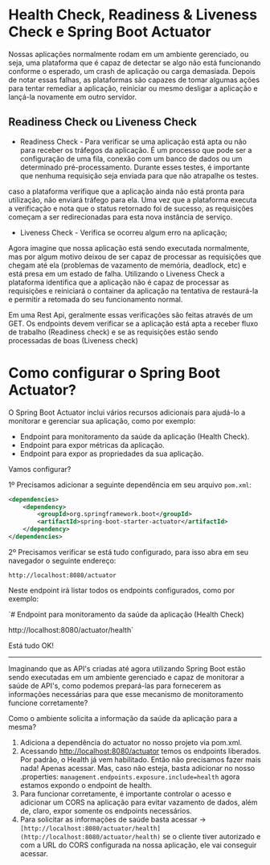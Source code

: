 # Health Check, Readiness & Liveness Check e Spring Boot Actuator

Nossas aplicações normalmente rodam em um ambiente gerenciado, ou seja, uma plataforma que é capaz de detectar se algo não está funcionando conforme o esperado, um crash de aplicação ou carga demasiada. Depois de notar essas falhas, as plataformas são capazes de tomar algumas ações para tentar remediar a aplicação, reiniciar ou mesmo desligar a aplicação e lançá-la novamente em outro servidor.

## Readiness Check ou Liveness Check

- Readiness Check - Para verificar se uma aplicação está apta ou não para receber os tráfegos da aplicação. É um processo que pode ser a configuração de uma fila, conexão com um banco de dados ou um determinado pré-processamento. Durante esses testes, é importante que nenhuma requisição seja enviada para que não atrapalhe os testes.

caso a plataforma verifique que a aplicação ainda não está pronta para utilização, não enviará tráfego para ela. Uma vez que a plataforma executa a verificação e nota que o status retornado foi de sucesso, as requisições começam a ser redirecionadas para esta nova instância de serviço.

- Liveness Check - Verifica se ocorreu algum erro na aplicação;

Agora imagine que nossa aplicação está sendo executada normalmente, mas por algum motivo deixou de ser capaz de processar as requisições que chegam até ela (problemas de vazamento de memória, deadlock, etc) e está presa em um estado de falha. Utilizando o Liveness Check a plataforma identifica que a aplicação não é capaz de processar as requisições e reiniciará o container da aplicação na tentativa de restaurá-la e permitir a retomada do seu funcionamento normal.

Em uma Rest Api, geralmente essas verificações são feitas através de um GET. Os endpoints devem verificar se a aplicação está apta a receber fluxo de trabalho (Readiness check) e se as requisições estão sendo processadas de boas (Liveness check) 

# **Como configurar o Spring Boot Actuator?**

O Spring Boot Actuator inclui vários recursos adicionais para ajudá-lo a monitorar e gerenciar sua aplicação, como por exemplo:

- Endpoint para monitoramento da saúde da aplicação (Health Check).
- Endpoint para expor métricas da aplicação.
- Endpoint para expor as propriedades da sua aplicação.

Vamos configurar?

1º Precisamos adicionar a seguinte dependência em seu arquivo `pom.xml`:

```xml
<dependencies>
	<dependency>
		<groupId>org.springframework.boot</groupId>
		<artifactId>spring-boot-starter-actuator</artifactId>
	</dependency>
</dependencies>
```

2º Precisamos verificar se está tudo configurado, para isso abra em seu navegador o seguinte endereço:

`http://localhost:8080/actuator`

Neste endpoint irá listar todos os endpoints configurados, como por exemplo:

`# Endpoint para monitoramento da saúde da aplicação (Health Check)

http://localhost:8080/actuator/health`

Está tudo OK!

---

Imaginando que as API's criadas até agora utilizando Spring Boot estão sendo executadas em um ambiente gerenciado e capaz de monitorar a saúde de API's, como podemos prepará-las para fornecerem as informações necessárias para que esse mecanismo de monitoramento funcione corretamente?

Como o ambiente solicita a informação da saúde da aplicação para a mesma?

1. Adiciona a dependência do actuator no nosso projeto via pom.xml.
2. Acessando [http://localhost:8080/actuator](http://localhost:8080/actuator) temos os endpoints liberados. Por padrão, o Health já vem habilitado. Então não precisamos fazer mais nada! Apenas acessar. Mas, caso não esteja, basta adicionar no nosso .properties: `management.endpoints.exposure.include=health` agora estamos expondo o endpoint de health.
3. Para funcionar corretamente, é importante controlar o acesso e adicionar um CORS na aplicação para evitar vazamento de dados, além de, claro, expor somente os endpoints necessários. 
4. Para solicitar as informações de saúde basta acessar → `[http://localhost:8080/actuator/health](http://localhost:8080/actuator/health)` se o cliente tiver autorizado e com a URL do CORS configurada na nossa aplicação, ele vai conseguir acessar.